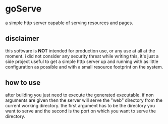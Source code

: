 # goServe
a simple http server capable of serving resources and pages.
## disclaimer
this software is **NOT** intended for production use, or any use at all at the moment.
i did not consider any security threat while writing this, it's just a side project 
useful to get a simple http server up and running with as little configuration as possible
and with a small resource footprint on the system.
## how to use
after building you just need to execute the generated executable.
if non arguments are given then the server will serve the "web" directory from the current working directory.
the first argument has to be the directory you want to serve and the second is the port on which you want to serve the directory.
